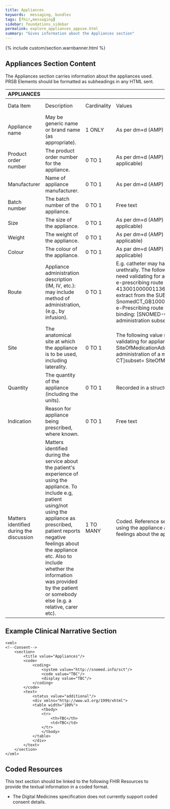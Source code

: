 ```yaml
---
title: Appliances
keywords:  messaging, bundles
tags: [fhir,messaging]
sidebar: foundations_sidebar
permalink: explore_appliances_appuse.html
summary: "Gives information about the Appliances section"
---
```


{% include custom/section.warnbanner.html %}

## Appliances Section Content ##
The Appliances section carries information about the appliances used. PRSB Elements should be formatted as subheadings in any HTML sent.


| APPLIANCES                               |                                                                                                                                                                                                                                                                                                                                                           |             |                                                                                                                                                                                                                                                                                                                                                                                                                                                                                                                                                                                           |                                  |                          |
|------------------------------------------|-----------------------------------------------------------------------------------------------------------------------------------------------------------------------------------------------------------------------------------------------------------------------------------------------------------------------------------------------------------|-------------|-------------------------------------------------------------------------------------------------------------------------------------------------------------------------------------------------------------------------------------------------------------------------------------------------------------------------------------------------------------------------------------------------------------------------------------------------------------------------------------------------------------------------------------------------------------------------------------------|----------------------------------|--------------------------|
| Data Item                                | Description                                                                                                                                                                                                                                                                                                                                               | Cardinality | Values                                                                                                                                                                                                                                                                                                                                                                                                                                                                                                                                                                                    | Mandatory/required/     optional | FHIR Target              |
| Appliance name                           | May   be generic name or brand name (as appropriate).                                                                                                                                                                                                                                                                                                     | 1 ONLY      | As   per dm+d (AMP)                                                                                                                                                                                                                                                                                                                                                                                                                                                                                                                                                                       | Mandatory                        | TBC                      |
| Product order number                     | The   product order number for the appliance.                                                                                                                                                                                                                                                                                                             | 0   TO 1    | As   per dm+d (AMP) appliance product information (where applicable)                                                                                                                                                                                                                                                                                                                                                                                                                                                                                                                      | Optional                         | TBC                      |
| Manufacturer                             | Name   of appliance manufacturer.                                                                                                                                                                                                                                                                                                                         | 0   TO 1    | As   per dm+d (AMP)                                                                                                                                                                                                                                                                                                                                                                                                                                                                                                                                                                       | Optional                         | TBC                      |
| Batch number                             | The   batch number of the appliance.                                                                                                                                                                                                                                                                                                                      | 0   TO 1    | Free   text                                                                                                                                                                                                                                                                                                                                                                                                                                                                                                                                                                               | Optional                         | Composition.section.text |
| Size                                     | The   size of the appliance.                                                                                                                                                                                                                                                                                                                              | 0   TO 1    | As   per dm+d (AMP) appliance product information (where applicable)                                                                                                                                                                                                                                                                                                                                                                                                                                                                                                                      | Required                         | TBC                      |
| Weight                                   | The   weight of the appliance.                                                                                                                                                                                                                                                                                                                            | 0   TO 1    | As   per dm+d (AMP) appliance product information (where applicable)                                                                                                                                                                                                                                                                                                                                                                                                                                                                                                                      | Required                         | TBC                      |
| Colour                                   | The   colour of the appliance.                                                                                                                                                                                                                                                                                                                            | 0   TO 1    | As   par dm+d (AMP) appliance product information (where applicable)                                                                                                                                                                                                                                                                                                                                                                                                                                                                                                                      | Required                         | TBC                      |
| Route                                    | Appliance   administration description (IM, IV, etc.): may include method of   administration, (e.g., by infusion).                                                                                                                                                                                                                                       | 0   TO 1    | E.g.   catheter may have been introduced suprapubically or urethrally.           The following value set may be applicable, but would need validating for   appliances:          • Coded text – constraint: NHS e-prescribing route of administration subset   ID: 413001000001136 Original Id : 30201000001137 This is an extract from the   SUBSET -BiAnnual-Drug-15.0.1-20130401:   SnomedCT_GB1000001_20130401/Subsets/EPrescribing/NHS e-Prescribing route of   administration subset. Constraint binding: [SNOMED-CT]subset=NHS   e-Prescribing route of administration subset      | Required                         | TBC                      |
| Site                                     | The   anatomical site at which the appliance is to be used, including   laterality.                                                                                                                                                                                                                                                                       | 0   TO 1    | The   following value set may be applicable, but would need validating for   appliances:      • Coded text – constraint:   SiteOfMedicationAdministration. Any valid site for the administration of a   medication. Constraint binding: [SNOMED-CT]subset=   SiteOfMedicationAdministration                                                                                                                                                                                                                                                                                               | Required                         | TBC                      |
| Quantity                                 | The   quantity of the appliance (including the units).                                                                                                                                                                                                                                                                                                    | 0   TO 1    | Recorded   in a structured format i.e. a unit and a value.                                                                                                                                                                                                                                                                                                                                                                                                                                                                                                                                | Required                         | TBC                      |
| Indication                               | Reason   for appliance being prescribed, where known.                                                                                                                                                                                                                                                                                                     | 0   TO 1    | Free   text                                                                                                                                                                                                                                                                                                                                                                                                                                                                                                                                                                               | Required                         | Composition.section.text |
| Matters identified during the discussion | Matters   identified during the service about the patient's experience of using the   appliance. To include e.g, patient using/not using the appliance as   prescribed, patient reports negative feelings about the appliance etc. Also   to include whether the information was provided by the patient or somebody   else (e.g. a relative, carer etc). | 1 TO MANY   | Coded.  Reference set needs to be defined e.g.   patient using/not using the appliance as prescribed, patient reports negative   feelings about the appliance etc.                                                                                                                                                                                                                                                                                                                                                                                                                        | Mandatory                        | TBC                      |

## Example Clinical Narrative Section ##

```
<xml>
<!--Consent-->
	<section>
		<title value="Appliances"/>
		<code>
			<coding>
				<system value="http://snomed.info/sct"/>
				<code value="TBC"/>
				<display value="TBC"/>
			</coding>
		</code>
		<text>
			<status value="additional"/>
			<div xmlns="http://www.w3.org/1999/xhtml">
			<table width="100%">
				<tbody>
				<tr>
					<th>TBC</th>
					<td>TBC</td>
				</tr>
				</tbody>
			</table>
			</div>
		</text>
	</section>
</xml>
```

## Coded Resources ##

This text section should be linked to the following FHIR Resources to provide the textual information in a coded format.

- The Digital Medicines specification does not currently support coded consent details.